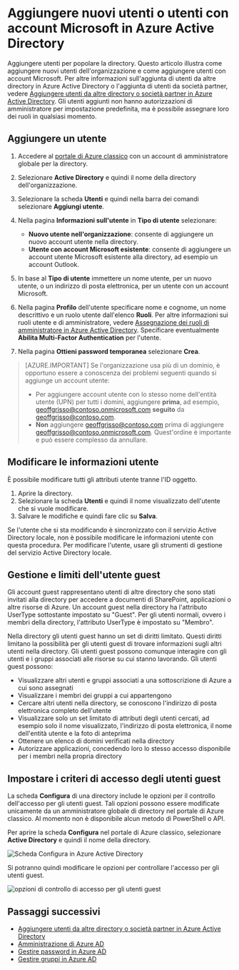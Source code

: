 <properties
	pageTitle="Aggiungere nuovi utenti o utenti con account Microsoft in Azure Active Directory | Microsoft Azure"
	description="Illustra come aggiungere nuovi utenti o modificare le informazioni sugli utenti in Azure Active Directory."
	services="active-directory"
	documentationCenter=""
	authors="curtand"
	manager="femila"
	editor=""/>

<tags
	ms.service="active-directory"
	ms.workload="identity"
	ms.tgt_pltfrm="na"
	ms.devlang="na"
	ms.topic="get-started-article"
	ms.date="09/22/2016"
	ms.author="curtand"/>

# Aggiungere nuovi utenti o utenti con account Microsoft in Azure Active Directory

Aggiungere utenti per popolare la directory. Questo articolo illustra come aggiungere nuovi utenti dell'organizzazione e come aggiungere utenti con account Microsoft. Per altre informazioni sull'aggiunta di utenti da altre directory in Azure Active Directory o l'aggiunta di utenti da società partner, vedere [Aggiungere utenti da altre directory o società partner in Azure Active Directory](active-directory-create-users-external.md). Gli utenti aggiunti non hanno autorizzazioni di amministratore per impostazione predefinita, ma è possibile assegnare loro dei ruoli in qualsiasi momento.

## Aggiungere un utente

1. Accedere al [portale di Azure classico](https://manage.windowsazure.com) con un account di amministratore globale per la directory.
2. Selezionare **Active Directory** e quindi il nome della directory dell'organizzazione.
3. Selezionare la scheda **Utenti** e quindi nella barra dei comandi selezionare **Aggiungi utente**.
4. Nella pagina **Informazioni sull'utente** in **Tipo di utente** selezionare:

	- **Nuovo utente nell'organizzazione**: consente di aggiungere un nuovo account utente nella directory.
	- **Utente con account Microsoft esistente**: consente di aggiungere un account utente Microsoft esistente alla directory, ad esempio un account Outlook.

5. In base al **Tipo di utente** immettere un nome utente, per un nuovo utente, o un indirizzo di posta elettronica, per un utente con un account Microsoft.
6. Nella pagina **Profilo** dell'utente specificare nome e cognome, un nome descrittivo e un ruolo utente dall'elenco **Ruoli**. Per altre informazioni sui ruoli utente e di amministratore, vedere [Assegnazione dei ruoli di amministratore in Azure Active Directory](active-directory-assign-admin-roles.md). Specificare eventualmente **Abilita Multi-Factor Authentication** per l'utente.
7. Nella pagina **Ottieni password temporanea** selezionare **Crea**.

> [AZURE.IMPORTANT] Se l'organizzazione usa più di un dominio, è opportuno essere a conoscenza dei problemi seguenti quando si aggiunge un account utente:
>
> - Per aggiungere account utente con lo stesso nome dell'entità utente (UPN) per tutti i domini, aggiungere **prima**, ad esempio, geoffgrisso@contoso.onmicrosoft.com **seguito** da geoffgrisso@contoso.com.
> - **Non** aggiungere geoffgrisso@contoso.com prima di aggiungere geoffgrisso@contoso.onmicrosoft.com. Quest'ordine è importante e può essere complesso da annullare.

## Modificare le informazioni utente

È possibile modificare tutti gli attributi utente tranne l'ID oggetto.

1. Aprire la directory.
2. Selezionare la scheda **Utenti** e quindi il nome visualizzato dell'utente che si vuole modificare.
3. Salvare le modifiche e quindi fare clic su **Salva**.

Se l'utente che si sta modificando è sincronizzato con il servizio Active Directory locale, non è possibile modificare le informazioni utente con questa procedura. Per modificare l'utente, usare gli strumenti di gestione del servizio Active Directory locale.

## Gestione e limiti dell'utente guest

Gli account guest rappresentano utenti di altre directory che sono stati invitati alla directory per accedere a documenti di SharePoint, applicazioni o altre risorse di Azure. Un account guest nella directory ha l'attributo UserType sottostante impostato su "Guest". Per gli utenti normali, ovvero i membri della directory, l'attributo UserType è impostato su "Membro".

Nella directory gli utenti guest hanno un set di diritti limitato. Questi diritti limitano la possibilità per gli utenti guest di trovare informazioni sugli altri utenti nella directory. Gli utenti guest possono comunque interagire con gli utenti e i gruppi associati alle risorse su cui stanno lavorando. Gli utenti guest possono:

- Visualizzare altri utenti e gruppi associati a una sottoscrizione di Azure a cui sono assegnati
- Visualizzare i membri dei gruppi a cui appartengono
- Cercare altri utenti nella directory, se conoscono l'indirizzo di posta elettronica completo dell'utente
- Visualizzare solo un set limitato di attributi degli utenti cercati, ad esempio solo il nome visualizzato, l'indirizzo di posta elettronica, il nome dell'entità utente e la foto di anteprima
- Ottenere un elenco di domini verificati nella directory
- Autorizzare applicazioni, concedendo loro lo stesso accesso disponibile per i membri nella propria directory

## Impostare i criteri di accesso degli utenti guest

La scheda **Configura** di una directory include le opzioni per il controllo dell'accesso per gli utenti guest. Tali opzioni possono essere modificate unicamente da un amministratore globale di directory nel portale di Azure classico. Al momento non è disponibile alcun metodo di PowerShell o API.

Per aprire la scheda **Configura** nel portale di Azure classico, selezionare **Active Directory** e quindi il nome della directory.

![Scheda Configura in Azure Active Directory][1]

Si potranno quindi modificare le opzioni per controllare l'accesso per gli utenti guest.

![opzioni di controllo di accesso per gli utenti guest][2]


## Passaggi successivi

- [Aggiungere utenti da altre directory o società partner in Azure Active Directory](active-directory-create-users-external.md)
- [Amministrazione di Azure AD](active-directory-administer.md)
- [Gestire password in Azure AD](active-directory-manage-passwords.md)
- [Gestire gruppi in Azure AD](active-directory-manage-groups.md)

<!--Image references-->
[1]: ./media/active-directory-create-users/RBACDirConfigTab.png
[2]: ./media/active-directory-create-users/RBACGuestAccessControls.png

<!---HONumber=AcomDC_0928_2016-->